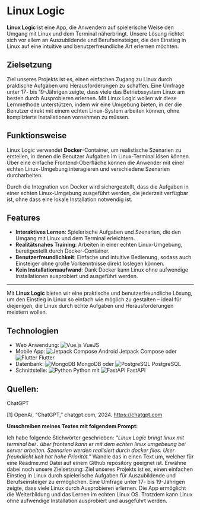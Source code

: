 # Linux Logic

**Linux Logic** ist eine App, die Anwendern auf spielerische Weise den Umgang mit Linux und dem Terminal näherbringt. Unsere Lösung richtet sich vor allem an Auszubildende und Berufseinsteiger, die den Einstieg in Linux auf eine intuitive und benutzerfreundliche Art erlernen möchten.

## Zielsetzung

Ziel unseres Projekts ist es, einen einfachen Zugang zu Linux durch praktische Aufgaben und Herausforderungen zu schaffen. Eine Umfrage unter 17- bis 19-Jährigen zeigte, dass viele das Betriebssystem Linux am besten durch Ausprobieren erlernen. Mit Linux Logic wollen wir diese Lernmethode unterstützen, indem wir eine Umgebung bieten, in der die Benutzer direkt mit einem echten Linux-System arbeiten können, ohne komplizierte Installationen vornehmen zu müssen.

## Funktionsweise

Linux Logic verwendet **Docker**-Container, um realistische Szenarien zu erstellen, in denen die Benutzer Aufgaben im Linux-Terminal lösen können. Über eine einfache Frontend-Oberfläche können die Anwender mit einer echten Linux-Umgebung interagieren und verschiedene Szenarien durcharbeiten. 

Durch die Integration von Docker wird sichergestellt, dass die Aufgaben in einer echten Linux-Umgebung ausgeführt werden, die jederzeit verfügbar ist, ohne dass eine lokale Installation notwendig ist.

## Features

- **Interaktives Lernen**: Spielerische Aufgaben und Szenarien, die den Umgang mit Linux und dem Terminal erleichtern.
- **Realitätsnahes Training**: Arbeiten in einer echten Linux-Umgebung, bereitgestellt durch Docker-Container.
- **Benutzerfreundlichkeit**: Einfache und intuitive Bedienung, sodass auch Einsteiger ohne große Vorkenntnisse direkt loslegen können.
- **Kein Installationsaufwand**: Dank Docker kann Linux ohne aufwendige Installationen ausprobiert und ausgeführt werden.

---

Mit **Linux Logic** bieten wir eine praktische und benutzerfreundliche Lösung, um den Einstieg in Linux so einfach wie möglich zu gestalten – ideal für diejenigen, die Linux durch echte Aufgaben und Herausforderungen meistern wollen.

## Technologien
- Web Anwendung: ![Vue.js](https://img.shields.io/badge/Vue.js-35495E?style=for-the-badge&logo=vue.js&logoColor=4FC08D) VueJS 
- Mobile App: ![Jetpack Compose](https://img.shields.io/badge/Jetpack%20Compose-3DDC84?style=for-the-badge&logo=jetpack&logoColor=white) Android Jetpack Compose oder ![Flutter](https://img.shields.io/badge/Flutter-02569B?style=for-the-badge&logo=flutter&logoColor=white) Flutter
- Datenbank:  ![MongoDB](https://img.shields.io/badge/MongoDB-4EA94B?style=for-the-badge&logo=mongodb&logoColor=white) MongoDB oder ![PostgreSQL](https://img.shields.io/badge/PostgreSQL-336791?style=for-the-badge&logo=postgresql&logoColor=white) PostgreSQL
- Schnittstelle: ![Python](https://img.shields.io/badge/Python-3776AB?style=for-the-badge&logo=python&logoColor=white) Python mit ![FastAPI](https://img.shields.io/badge/FastAPI-009688?style=for-the-badge&logo=fastapi&logoColor=white)
 FastAPI

## Quellen:

ChatGPT  

[1] OpenAi, “ChatGPT,” chatgpt.com, 2024. https://chatgpt.com 

**Umschreiben meines Textes mit folgendem Prompt:**

Ich habe folgende Stichwörter geschrieben: *"Linux Logic bringt linux mit terminal bei . über frontend kann er mit dem echten linux umgebeung bei server arbeiten. Szenarien werden realisiert durch docker files. User freundlicht keit hat hohe Priorität."*
Wandle das in einen Text um, welcher für eine  Readme.md Datei auf einem Github repository geeignet ist.
Erwähne dabei noch unsere Zielsetzung:
Ziel unseres Projekts ist es, einen einfachen Einstieg in Linux durch spielerische Aufgaben für Auszubildende und Berufseinsteiger zu ermöglichen. Eine Umfrage unter 17- bis 19-Jährigen zeigte, dass viele Linux durch Ausprobieren erlernen. 
Die App ermöglicht die Weiterbildung und das Lernen im echten Linux OS. Trotzdem kann Linux ohne aufwendige Installation ausprobiert und ausgeführt werden.


‌
